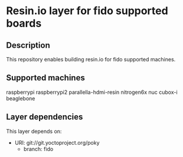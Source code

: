 # Resin.io layer for fido supported boards

## Description
This repository enables building resin.io for fido supported machines.

## Supported machines
raspberrypi
raspberrypi2
parallella-hdmi-resin
nitrogen6x
nuc
cubox-i
beaglebone

## Layer dependencies

This layer depends on:

* URI: git://git.yoctoproject.org/poky
    * branch: fido 
